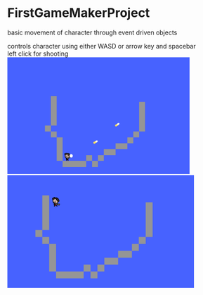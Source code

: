# FirstGameMakerProject
basic movement of character through event driven objects

controls character using either WASD or arrow key and spacebar </br >
left click for shooting </br >
<img src="https://github.com/HoJinKind/FirstGameMakerProject/blob/master/image/Screenshot%20(12).png" alt="alt text" width="415" >  <img src="https://github.com/HoJinKind/FirstGameMakerProject/blob/master/image/Screenshot%20(13).png" width="425"/> 
